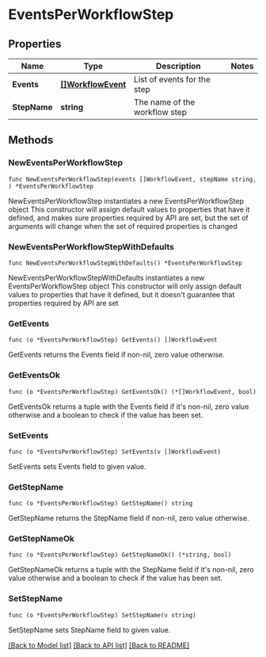 # EventsPerWorkflowStep

## Properties

Name | Type | Description | Notes
------------ | ------------- | ------------- | -------------
**Events** | [**[]WorkflowEvent**](WorkflowEvent.md) | List of events for the step | 
**StepName** | **string** | The name of the workflow step | 

## Methods

### NewEventsPerWorkflowStep

`func NewEventsPerWorkflowStep(events []WorkflowEvent, stepName string, ) *EventsPerWorkflowStep`

NewEventsPerWorkflowStep instantiates a new EventsPerWorkflowStep object
This constructor will assign default values to properties that have it defined,
and makes sure properties required by API are set, but the set of arguments
will change when the set of required properties is changed

### NewEventsPerWorkflowStepWithDefaults

`func NewEventsPerWorkflowStepWithDefaults() *EventsPerWorkflowStep`

NewEventsPerWorkflowStepWithDefaults instantiates a new EventsPerWorkflowStep object
This constructor will only assign default values to properties that have it defined,
but it doesn't guarantee that properties required by API are set

### GetEvents

`func (o *EventsPerWorkflowStep) GetEvents() []WorkflowEvent`

GetEvents returns the Events field if non-nil, zero value otherwise.

### GetEventsOk

`func (o *EventsPerWorkflowStep) GetEventsOk() (*[]WorkflowEvent, bool)`

GetEventsOk returns a tuple with the Events field if it's non-nil, zero value otherwise
and a boolean to check if the value has been set.

### SetEvents

`func (o *EventsPerWorkflowStep) SetEvents(v []WorkflowEvent)`

SetEvents sets Events field to given value.


### GetStepName

`func (o *EventsPerWorkflowStep) GetStepName() string`

GetStepName returns the StepName field if non-nil, zero value otherwise.

### GetStepNameOk

`func (o *EventsPerWorkflowStep) GetStepNameOk() (*string, bool)`

GetStepNameOk returns a tuple with the StepName field if it's non-nil, zero value otherwise
and a boolean to check if the value has been set.

### SetStepName

`func (o *EventsPerWorkflowStep) SetStepName(v string)`

SetStepName sets StepName field to given value.



[[Back to Model list]](../README.md#documentation-for-models) [[Back to API list]](../README.md#documentation-for-api-endpoints) [[Back to README]](../README.md)


